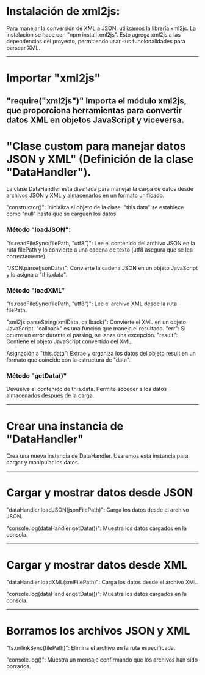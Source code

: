 # Instalación de xml2js:

Para manejar la conversión de XML a JSON, utilizamos la librería xml2js. La instalación se hace con "npm install xml2js". Esto agrega xml2js a las dependencias del proyecto, permitiendo usar sus funcionalidades para parsear XML.

---
# Importar "xml2js"

"require("xml2js")" Importa el módulo xml2js, que proporciona herramientas para convertir datos XML en objetos JavaScript y viceversa.
---

# "Clase custom para manejar datos JSON y XML" (Definición de la clase "DataHandler").

La clase DataHandler está diseñada para manejar la carga de datos desde archivos JSON y XML y almacenarlos en un formato unificado.

"constructor()": Inicializa el objeto de la clase. "this.data" se establece como "null" hasta que se carguen los datos.

### Método "loadJSON":

"fs.readFileSync(filePath, "utf8")": Lee el contenido del archivo JSON en la ruta filePath y lo convierte a una cadena de texto (utf8 asegura que se lea correctamente).


"JSON.parse(jsonData)": Convierte la cadena JSON en un objeto JavaScript y lo asigna a "this.data".

### Método "loadXML"

"fs.readFileSync(filePath, "utf8")": Lee el archivo XML desde la ruta filePath.


"xml2js.parseString(xmlData, callback)": Convierte el XML en un objeto JavaScript. "callback" es una función que maneja el resultado.
"err": Si ocurre un error durante el parsing, se lanza una excepción.
"result": Contiene el objeto JavaScript convertido del XML.


Asignación a "this.data": Extrae y organiza los datos del objeto result en un formato que coincide con la estructura de "data".

### Método "getData()"

Devuelve el contenido de this.data. Permite acceder a los datos almacenados después de la carga.

---

# Crear una instancia de "DataHandler"

Crea una nueva instancia de DataHandler. Usaremos esta instancia para cargar y manipular los datos.

---

# Cargar y mostrar datos desde JSON

"dataHandler.loadJSON(jsonFilePath)": Carga los datos desde el archivo JSON.

"console.log(dataHandler.getData())": Muestra los datos cargados en la consola.

---

# Cargar y mostrar datos desde XML

"dataHandler.loadXML(xmlFilePath)": Carga los datos desde el archivo XML.

"console.log(dataHandler.getData())": Muestra los datos cargados en la consola.

---

# Borramos los archivos JSON y XML

"fs.unlinkSync(filePath)": Elimina el archivo en la ruta especificada.

"console.log()": Muestra un mensaje confirmando que los archivos han sido borrados.

